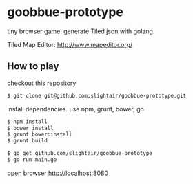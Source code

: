 goobbue-prototype
=================

tiny browser game.
generate Tiled json with golang.

Tiled Map Editor: http://www.mapeditor.org/

How to play
--------

checkout this repository

```bash
$ git clone git@github.com:slightair/goobbue-prototype.git
```

install dependencies.
use npm, grunt, bower, go

```bash
$ npm install
$ bower install
$ grunt bower:install
$ grunt build
```

```bash
$ go get github.com/slightair/goobbue-prototype
$ go run main.go
```

open browser [http://localhost:8080](http://localhost:8080)
